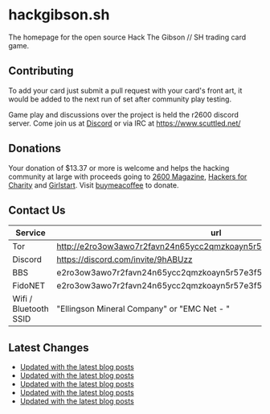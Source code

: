 # hackgibson.sh
The homepage for the open source Hack The Gibson // SH trading card game.


## Contributing

To add your card just submit a pull request with your card's front art, it would be added to the next run of set after community play testing.

Game play and discussions over the project is held the r2600 discord server. Come join us at [Discord](https://discord.com/invite/9hABUzz) or via IRC at https://www.scuttled.net/


## Donations

Your donation of $13.37 or more is welcome and helps the hacking community at large with proceeds going to [2600 Magazine](https://2600.com/), [Hackers for Charity](https://hackersforcharity.org) and [Girlstart](https://girlstart.org).  Visit [buymeacoffee](https://www.buymeacoffee.com/hackgibson.sh) to donate.


## Contact Us

Service | url
-|-
Tor | http://e2ro3ow3awo7r2favn24n65ycc2qmzkoayn5r57e3f56nvjwdcgg32ad.onion
Discord | https://discord.com/invite/9hABUzz
BBS | e2ro3ow3awo7r2favn24n65ycc2qmzkoayn5r57e3f56nvjwdcgg32ad.onion:23
FidoNET | e2ro3ow3awo7r2favn24n65ycc2qmzkoayn5r57e3f56nvjwdcgg32ad.onion:24554
Wifi / Bluetooth SSID | "Ellingson Mineral Company" or "EMC Net - <fidonet address>"

## Latest Changes
<!-- BLOG-POST-LIST:START -->
- [Updated with the latest blog posts](https://github.com/DFW2600/hackgibson.sh/commit/302fc2b7805d52da9d3bf33ca3b7f78a8588259e)
- [Updated with the latest blog posts](https://github.com/DFW2600/hackgibson.sh/commit/8f5bf4fa76ac0fc21004b258cf5e8b7c8074f0ca)
- [Updated with the latest blog posts](https://github.com/DFW2600/hackgibson.sh/commit/f6fc36ea4874580a5851d356cb5600be89646f2e)
- [Updated with the latest blog posts](https://github.com/DFW2600/hackgibson.sh/commit/9f831cb2032ff9693049310cdc41df6bb3ff345e)
- [Updated with the latest blog posts](https://github.com/DFW2600/hackgibson.sh/commit/40da7035e74530cb3dc44b3b2298f9f9e4b8775d)
<!-- BLOG-POST-LIST:END -->
